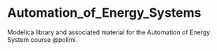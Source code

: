 # Automation_of_Energy_Systems
Modelica library and associated material for the Automation of Energy System course @polimi.
